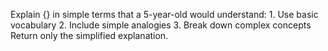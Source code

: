 Explain {} in simple terms that a 5-year-old would understand:
    1. Use basic vocabulary
    2. Include simple analogies
    3. Break down complex concepts
    Return only the simplified explanation.